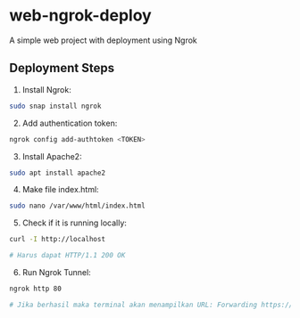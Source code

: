# web-ngrok-deploy
A simple web project with deployment using Ngrok
## Deployment Steps

1. Install Ngrok:
```bash
sudo snap install ngrok
```
2. Add authentication token:
```bash
ngrok config add-authtoken <TOKEN>
```
3. Install Apache2:
```bash
sudo apt install apache2
```
4. Make file index.html:
```bash
sudo nano /var/www/html/index.html
```
5. Check if it is running locally:
```bash
curl -I http://localhost

# Harus dapat HTTP/1.1 200 OK
```
6. Run Ngrok Tunnel:
```bash
ngrok http 80

# Jika berhasil maka terminal akan menampilkan URL: Forwarding https://xxxx-xxxx-xxxx.ngrok-free.app -> http://localhost:80
```
